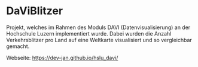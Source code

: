 # DaViBlitzer

Projekt, welches im Rahmen des Moduls DAVI (Datenvisualisierung) an der Hochschule Luzern implementiert wurde. Dabei wurden die Anzahl Verkehrsblitzer pro Land auf eine Weltkarte visualisiert und so vergleichbar gemacht.

Webseite: https://dev-jan.github.io/hslu_davi/

